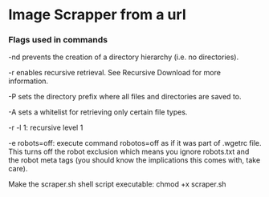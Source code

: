 <h1>Image Scrapper from a url</h1>
<h3>Flags used in commands</h3>
-nd prevents the creation of a directory hierarchy (i.e. no directories).

-r enables recursive retrieval. See Recursive Download for more information.

-P sets the directory prefix where all files and directories are saved to.

-A sets a whitelist for retrieving only certain file types.

-r -l 1: recursive level 1

-e robots=off: execute command robotos=off as if it was part of .wgetrc file. This turns off the robot exclusion which means you ignore robots.txt and the robot meta tags (you should know the implications this comes with, take care).

Make the scraper.sh shell script executable: chmod +x scraper.sh
